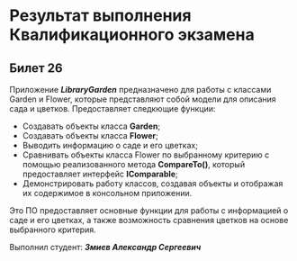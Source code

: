 # Результат выполнения Квалификационного экзамена
## Билет 26
Приложение ***LibraryGarden*** предназначено для работы с классами Garden и Flower, которые представляют собой модели для описания сада и цветков.
Предоставляет следкющие функции:
- Создавать объекты класса **Garden**;
- Создавать объекты класса **Flower**;
- Выводить информацию о саде и его цветках;
- Сравнивать объекты класса Flower по выбранному критерию с помощью реализованного метода **CompareTo()**, который предоставляет интерфейс **IComparable**;
- Демонстрировать работу классов, создавая объекты и отображая их содержимое в консольном приложении.

Это ПО предоставляет основные функции для работы с информацией о саде и его цветках, а также возможность сравнения цветков на основе выбранного критерия.

Выполнил студент: ***Змиев Александр Сергеевич***
